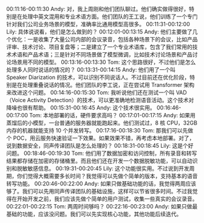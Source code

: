 00:11:16-00:11:30 Andy: 对，我上周刚和他们团队聊过。他们确实做得很好，特别是在处理中英文混用和专业术语方面。他们团队的王工说，他们训练了一个专门针对我们公司业务场景的模型，准确率比通用模型高很多。
00:11:31-00:12:00 Lily: 具体说说看，他们是怎么做到的？
00:12:01-00:13:15 Andy: 他们主要做了几个优化：一是收集了大量公司内部的会议录音，包括各种场景下的会议，比如产品评审、技术讨论、项目复盘等；二是建立了一个专业术语库，包含了我们常用的技术术语和产品术语；三是针对不同场景做了模型微调，比如技术讨论场景和产品讨论场景用不同的模型。
00:13:16-00:13:30 Tom: 这个思路很好，不过他们是怎么处理多人同时说话的情况的？
00:13:31-00:14:15 Andy: 他们用了一个叫 Speaker Diarization 的技术，可以识别不同说话人。不过目前还在优化阶段，特别是在处理重叠说话的情况。他们团队的李工说，正在尝试用 Transformer 架构来改进这个问题。
00:14:16-00:15:30 Tom: 我听说他们还在测试一个叫 VAD（Voice Activity Detection）的技术，可以更准确地检测语音活动。这个技术对降噪也很有帮助。
00:15:31-00:16:45 Andy: 这个技术很实用。
00:16:46-00:17:00 Tom: 本地部署的话，硬件要求高吗？
00:17:01-00:17:15 Andy: 如果用蒸馏后的小模型，一台普通的服务器就能跑起来。他们测试过，8 核 CPU，32GB 内存的机器就能支持 10 个并发转写。
00:17:16-00:18:30 Tom: 那我们可以先做个 POC，用云服务快速验证一下效果。如果效果不错，再考虑本地部署。对了，说到数据安全，同声传译团队是怎么处理的？
00:18:31-00:18:45 Lily: 这是个好问题。
00:18:46-00:19:30 Tom: 他们用了数据加密和访问控制，所有录音和转写结果都存储在加密的存储桶里。而且他们还在开发一个数据脱敏功能，可以自动识别和脱敏敏感信息。
00:19:31-00:20:45 Lily: 这个功能很实用。不过说到开发周期，你们觉得大概需要多长时间？我觉得可以先做个简单的版本，支持基本的语音转写功能。
00:20:46-00:22:00 Andy: 如果只做基础功能的话，我觉得两周应该够了。我们可以先用同声传译团队的基础设施，这样可以节省很多时间。不过我觉得在开始开发之前，我们应该先做个简单的用户测试，收集一些真实的会议录音。
00:22:01-00:22:15 Tom: 两周时间够吗？
00:22:16-00:23:00 Andy: 如果只做最基础的功能，应该没问题。我们可以先实现核心功能，其他功能后续迭代。
